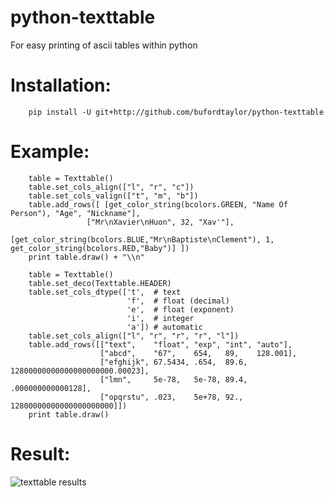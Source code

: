 python-texttable
================

For easy printing of ascii tables within python

# Installation:

        pip install -U git+http://github.com/bufordtaylor/python-texttable


# Example:

        table = Texttable()
        table.set_cols_align(["l", "r", "c"])
        table.set_cols_valign(["t", "m", "b"])
        table.add_rows([ [get_color_string(bcolors.GREEN, "Name Of Person"), "Age", "Nickname"],
                     ["Mr\nXavier\nHuon", 32, "Xav'"],
                     [get_color_string(bcolors.BLUE,"Mr\nBaptiste\nClement"), 1, get_color_string(bcolors.RED,"Baby")] ])
        print table.draw() + "\\n"

        table = Texttable()
        table.set_deco(Texttable.HEADER)
        table.set_cols_dtype(['t',  # text
                              'f',  # float (decimal)
                              'e',  # float (exponent)
                              'i',  # integer
                              'a']) # automatic
        table.set_cols_align(["l", "r", "r", "r", "l"])
        table.add_rows([["text",    "float", "exp", "int", "auto"],
                        ["abcd",    "67",    654,   89,    128.001],
                        ["efghijk", 67.5434, .654,  89.6,  12800000000000000000000.00023],
                        ["lmn",     5e-78,   5e-78, 89.4,  .000000000000128],
                        ["opqrstu", .023,    5e+78, 92.,   12800000000000000000000]])
        print table.draw()

# Result:

![texttable results](http://i.imgur.com/Zu7FB.png)
